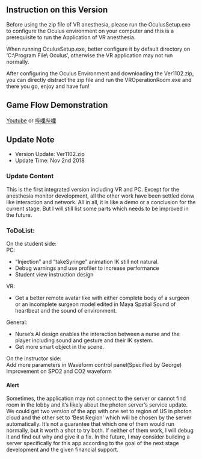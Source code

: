 ## Instruction on this Version

Before using the zip file of VR anesthesia, please run the OculusSetup.exe to configure the Oculus environment on your computer and this is a prerequisite to run the Application of VR anesthesia.

When running OculusSetup.exe, better configure it by default directory on ‘C:\Program File\ Oculus’, otherwise the VR application may not run normally.

After configuring the Oculus Environment and downloading the Ver1102.zip, you can directly distract the zip file and run the VROperationRoom.exe and there you go, enjoy and have fun!


## Game Flow Demonstration
[Youtube](https://youtu.be/_Rz22sSVqt0)
or
[哔哩哔哩](https://www.bilibili.com/video/av35252377/)


## Update Note
- Version Update: Ver1102.zip 
- Update Time: Nov 2nd 2018

### Update Content
This is the first integrated version including VR and PC. Except for the anesthesia monitor development, all the other work have been settled donw like interaction and network. All in all, it is like a demo or a conclusion for the current stage. But I will still list some parts which needs to be improved in the future.

### ToDoList:
On the student side:<br/>
PC:<br/>
- “Injection” and “takeSyringe” animation IK still not natural.
- Debug warnings and use profiler to increase performance
- Student view instruction design<br/>

VR:<br/>
- Get a better remote avatar like with either complete body of a surgeon or an incomplete surgeon model edited in Maya
Spatial Sound of heartbeat and the sound of environment.<br/>

General:<br/>
- Nurse’s AI design enables the interaction between a nurse and the player including sound and gesture and their IK system.
- Get more smart object in the scene.<br/>


On the instructor side:<br/>
Add more parameters in Waveform control panel(Specified by George)
Improvement on SPO2 and CO2 waveform

#### Alert 
Sometimes, the application may not connect to the server or cannot find room in the lobby and it’s likely about the photon server’s service update. We could get two version of the app with one set to region of US in photon cloud and the other set to ‘Best Region’ which will be chosen by the server automatically. It’s not a guarantee that which one of them would run normally, but it worth a shot to try both. If neither of them work, I will debug it and find out why and give it a fix. In the future, I may consider building a server specifically for this app according to the goal of the next stage development and the given financial support.

